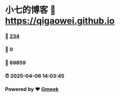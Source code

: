# 小七的博客 :link: https://qigaowei.github.io 
### :page_facing_up: [234](https://qigaowei.github.io/tag.html) 
### :speech_balloon: 0 
### :hibiscus: 69859 
### :alarm_clock: 2025-04-06 14:03:45 
### Powered by :heart: [Gmeek](https://github.com/Meekdai/Gmeek)
